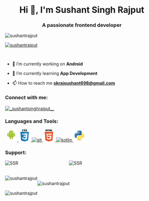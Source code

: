 <h1 align="center">Hi 👋, I'm Sushant Singh Rajput</h1>
<h3 align="center">A passionate frontend developer</h3>

<p align="left"> <img src="https://komarev.com/ghpvc/?username=sushantrajput&label=Profile%20views&color=0e75b6&style=flat" alt="sushantrajput" /> </p>

<p align="left"> <a href="https://github.com/ryo-ma/github-profile-trophy"><img src="https://github-profile-trophy.vercel.app/?username=sushantrajput" alt="sushantrajput" /></a> </p>

<p align="left"> <a href="https://twitter.com/" target="blank"><img src="https://img.shields.io/twitter/follow/?logo=twitter&style=for-the-badge" alt="" /></a> </p>

- 🔭 I’m currently working on **Android**

- 🌱 I’m currently learning **App Development**

- 📫 How to reach me **skrajsushant698@gmail.com**

<h3 align="left">Connect with me:</h3>
<p align="left">
<a href="https://instagram.com/_sushantsinghrajput__" target="blank"><img align="center" src="https://raw.githubusercontent.com/rahuldkjain/github-profile-readme-generator/master/src/images/icons/Social/instagram.svg" alt="_sushantsinghrajput__" height="30" width="40" /></a>
</p>

<h3 align="left">Languages and Tools:</h3>
<p align="left"> <a href="https://developer.android.com" target="_blank" rel="noreferrer"> <img src="https://raw.githubusercontent.com/devicons/devicon/master/icons/android/android-original-wordmark.svg" alt="android" width="40" height="40"/> </a> <a href="https://www.w3schools.com/css/" target="_blank" rel="noreferrer"> <img src="https://raw.githubusercontent.com/devicons/devicon/master/icons/css3/css3-original-wordmark.svg" alt="css3" width="40" height="40"/> </a> <a href="https://git-scm.com/" target="_blank" rel="noreferrer"> <img src="https://www.vectorlogo.zone/logos/git-scm/git-scm-icon.svg" alt="git" width="40" height="40"/> </a> <a href="https://www.w3.org/html/" target="_blank" rel="noreferrer"> <img src="https://raw.githubusercontent.com/devicons/devicon/master/icons/html5/html5-original-wordmark.svg" alt="html5" width="40" height="40"/> </a> <a href="https://kotlinlang.org" target="_blank" rel="noreferrer"> <img src="https://www.vectorlogo.zone/logos/kotlinlang/kotlinlang-icon.svg" alt="kotlin" width="40" height="40"/> </a> <a href="https://www.python.org" target="_blank" rel="noreferrer"> <img src="https://raw.githubusercontent.com/devicons/devicon/master/icons/python/python-original.svg" alt="python" width="40" height="40"/> </a> </p>

<h3 align="left">Support:</h3>
<p><a href="https://www.buymeacoffee.com/SSR"> <img align="left" src="https://cdn.buymeacoffee.com/buttons/v2/default-yellow.png" height="50" width="210" alt="SSR" /></a><a href="https://ko-fi.com/SSR"> <img align="left" src="https://cdn.ko-fi.com/cdn/kofi3.png?v=3" height="50" width="210" alt="SSR" /></a></p><br><br>

<p><img align="left" src="https://github-readme-stats.vercel.app/api/top-langs?username=sushantrajput&show_icons=true&locale=en&layout=compact" alt="sushantrajput" /></p>

<p>&nbsp;<img align="center" src="https://github-readme-stats.vercel.app/api?username=sushantrajput&show_icons=true&locale=en" alt="sushantrajput" /></p>

<p><img align="center" src="https://github-readme-streak-stats.herokuapp.com/?user=sushantrajput&" alt="sushantrajput" /></p>
